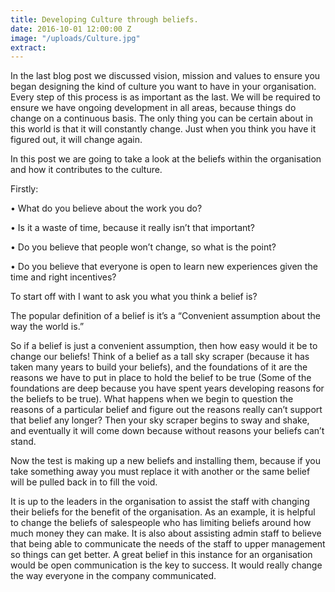 ```yaml
---
title: Developing Culture through beliefs.
date: 2016-10-01 12:00:00 Z
image: "/uploads/Culture.jpg"
extract: 
---
```


In the last blog post we discussed vision, mission and values to ensure you began designing the kind of culture you want to have in your organisation. Every step of this process is as important as the last. We will be required to ensure we have ongoing development in all areas, because things do change on a continuous basis. The only thing you can be certain about in this world is that it will constantly change. Just when you think you have it figured out, it will change again.

In this post we are going to take a look at the beliefs within the organisation and how it contributes to the culture.

Firstly:

•   What do you believe about the work you do?

•   Is it a waste of time, because it really isn’t that important?

•   Do you believe that people won’t change, so what is the point?

•   Do you believe that everyone is open to learn new experiences given the time and right incentives?

To start off with I want to ask you what you think a belief is?

The popular definition of a belief is it’s a “Convenient assumption about the way the world is.”

So if a belief is just a convenient assumption, then how easy would it be to change our beliefs!  Think of a belief as a tall sky scraper (because it has taken many years to build your beliefs), and the foundations of it are the reasons we have to put in place to hold the belief to be true (Some of the foundations are deep because you have spent years developing reasons for the beliefs to be true).  What happens when we begin to question the reasons of a particular belief and figure out the reasons really can’t support that belief any longer?  Then your sky scraper begins to sway and shake, and eventually it will come down because without reasons your beliefs can’t stand.

Now the test is making up a new beliefs and installing them, because if you take something away you must replace it with another or the same belief will be pulled back in to fill the void.

It is up to the leaders in the organisation to assist the staff with changing their beliefs for the benefit of the organisation.  As an example, it is helpful to change the beliefs of salespeople who has limiting beliefs around how much money they can make.  It is also about assisting admin staff to believe that being able to communicate the needs of the staff to upper management so things can get better.  A great belief in this instance for an organisation would be open communication is the key to success.  It would really change the way everyone in the company communicated.